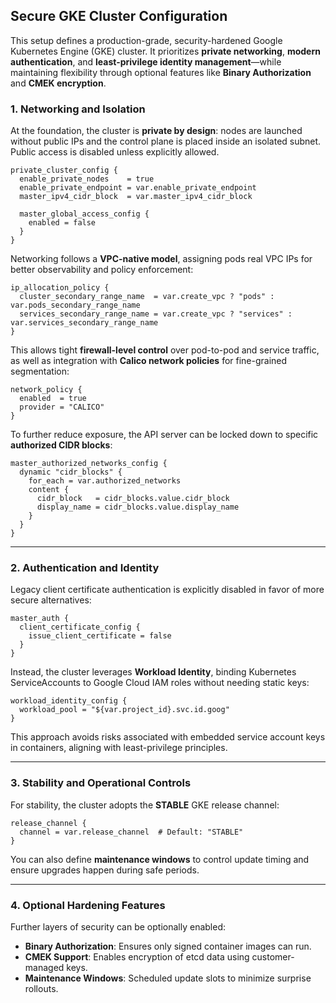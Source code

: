 ## Secure GKE Cluster Configuration

This setup defines a production-grade, security-hardened Google Kubernetes Engine (GKE) cluster. It prioritizes **private networking**, **modern authentication**, and **least-privilege identity management**—while maintaining flexibility through optional features like **Binary Authorization** and **CMEK encryption**.

### 1. Networking and Isolation

At the foundation, the cluster is **private by design**: nodes are launched without public IPs and the control plane is placed inside an isolated subnet. Public access is disabled unless explicitly allowed.

```hcl
private_cluster_config {
  enable_private_nodes    = true
  enable_private_endpoint = var.enable_private_endpoint
  master_ipv4_cidr_block  = var.master_ipv4_cidr_block

  master_global_access_config {
    enabled = false
  }
}
```

Networking follows a **VPC-native model**, assigning pods real VPC IPs for better observability and policy enforcement:

```hcl
ip_allocation_policy {
  cluster_secondary_range_name  = var.create_vpc ? "pods" : var.pods_secondary_range_name
  services_secondary_range_name = var.create_vpc ? "services" : var.services_secondary_range_name
}
```

This allows tight **firewall-level control** over pod-to-pod and service traffic, as well as integration with **Calico network policies** for fine-grained segmentation:

```hcl
network_policy {
  enabled  = true
  provider = "CALICO"
}
```

To further reduce exposure, the API server can be locked down to specific **authorized CIDR blocks**:

```hcl
master_authorized_networks_config {
  dynamic "cidr_blocks" {
    for_each = var.authorized_networks
    content {
      cidr_block   = cidr_blocks.value.cidr_block
      display_name = cidr_blocks.value.display_name
    }
  }
}
```

---

### 2. Authentication and Identity

Legacy client certificate authentication is explicitly disabled in favor of more secure alternatives:

```hcl
master_auth {
  client_certificate_config {
    issue_client_certificate = false
  }
}
```

Instead, the cluster leverages **Workload Identity**, binding Kubernetes ServiceAccounts to Google Cloud IAM roles without needing static keys:

```hcl
workload_identity_config {
  workload_pool = "${var.project_id}.svc.id.goog"
}
```

This approach avoids risks associated with embedded service account keys in containers, aligning with least-privilege principles.

---

### 3. Stability and Operational Controls

For stability, the cluster adopts the **STABLE** GKE release channel:

```hcl
release_channel {
  channel = var.release_channel  # Default: "STABLE"
}
```

You can also define **maintenance windows** to control update timing and ensure upgrades happen during safe periods.

---

### 4. Optional Hardening Features

Further layers of security can be optionally enabled:

* **Binary Authorization**: Ensures only signed container images can run.
* **CMEK Support**: Enables encryption of etcd data using customer-managed keys.
* **Maintenance Windows**: Scheduled update slots to minimize surprise rollouts.
